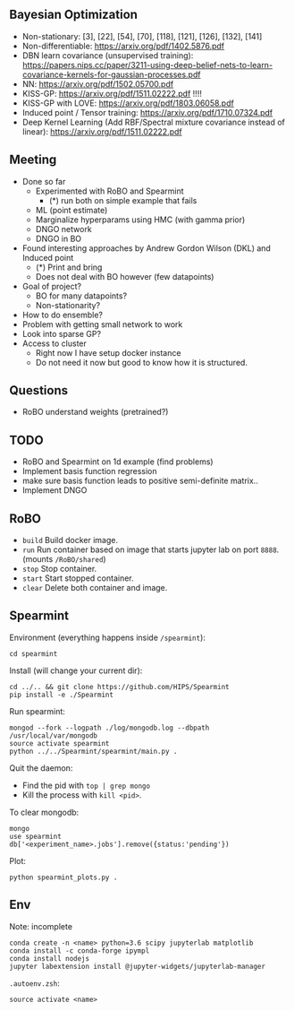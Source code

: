 ## Bayesian Optimization

- Non-stationary: [3], [22], [54], [70], [118], [121], [126], [132], [141]
- Non-differentiable: https://arxiv.org/pdf/1402.5876.pdf
- DBN learn covariance (unsupervised training): https://papers.nips.cc/paper/3211-using-deep-belief-nets-to-learn-covariance-kernels-for-gaussian-processes.pdf
- NN: https://arxiv.org/pdf/1502.05700.pdf
- KISS-GP: https://arxiv.org/pdf/1511.02222.pdf !!!!
- KISS-GP with LOVE: https://arxiv.org/pdf/1803.06058.pdf
- Induced point / Tensor training: https://arxiv.org/pdf/1710.07324.pdf
- Deep Kernel Learning (Add RBF/Spectral mixture covariance instead of linear): https://arxiv.org/pdf/1511.02222.pdf

## Meeting 

- Done so far
  - Experimented with RoBO and Spearmint
    - (*) run both on simple example that fails
  - ML (point estimate)
  - Marginalize hyperparams using HMC (with gamma prior)
  - DNGO network
  - DNGO in BO
- Found interesting approaches by Andrew Gordon Wilson (DKL) and Induced point
  - (*) Print and bring
  - Does not deal with BO however (few datapoints)
- Goal of project?
  - BO for many datapoints?
  - Non-stationarity?
- How to do ensemble?
- Problem with getting small network to work
- Look into sparse GP?
- Access to cluster 
  - Right now I have setup docker instance
  - Do not need it now but good to know how it is structured.

## Questions

- RoBO understand weights (pretrained?)


## TODO

- RoBO and Spearmint on 1d example (find problems)
- Implement basis function regression
- make sure basis function leads to positive semi-definite matrix..
- Implement DNGO


## RoBO

- `build` Build docker image.
- `run`   Run container based on image that starts jupyter lab on port `8888`.
          (mounts `/RoBO/shared`)
- `stop`  Stop container.
- `start` Start stopped container.
- `clear` Delete both container and image.

## Spearmint

Environment (everything happens inside `/spearmint`):

```
cd spearmint
```

Install (will change your current dir):

```
cd ../.. && git clone https://github.com/HIPS/Spearmint
pip install -e ./Spearmint
```

Run spearmint:

```
mongod --fork --logpath ./log/mongodb.log --dbpath /usr/local/var/mongodb
source activate spearmint
python ../../Spearmint/spearmint/main.py .
```

Quit the daemon:

* Find the pid with `top | grep mongo`
* Kill the process with `kill <pid>`.

To clear mongodb:

```
mongo
use spearmint
db['<experiment_name>.jobs'].remove({status:'pending'})
```

Plot:

```
python spearmint_plots.py .
```


## Env

Note: incomplete

```
conda create -n <name> python=3.6 scipy jupyterlab matplotlib
conda install -c conda-forge ipympl
conda install nodejs
jupyter labextension install @jupyter-widgets/jupyterlab-manager
```

`.autoenv.zsh`:

```
source activate <name>
```
